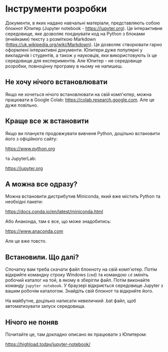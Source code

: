 # Інструменти розробки


Документи, в яких надано навчальні матеріали, представляють собою блокнот Юпитер (Jupyter notebook - https://jupyter.org). Це інтерактивне середовище, яке дозволяє поєднувати код на Python з блоками (ячейками) тексту з розміткою Markdown (https://uk.wikipedia.org/wiki/Markdown). Це дозволяє створювати гарно оформлені інтерактивні документи. Юпитери дуже популярні у викладачів і студентів, а також у науковців, яки використовують їх це середовище для експериментів. Але Юпитер - не середовище розробки, повноцінну програму в ньому не напишеш.

## Не хочу нічого встановлювати

Якщо не хочеться нічого встановлювати на свій комп'ютер, можна працювати в Google Colab: https://colab.research.google.com. Але це дуже повільно.

## Краще все ж встановити

Якщо ви плануєте продовжувати вивченя Python, доцільно  встановити його з офіційного сайту:

https://www.python.org

та JupyterLab:

https://jupyter.org

## А можна все одразу?

Можна  встановити дистрибутив Miniconda, який вже містить Python та необхідні пакети:

https://docs.conda.io/en/latest/miniconda.html

Або Анаконда, там є все, що може знадобитись:

https://www.anaconda.com

Але це вже товсто.

## Встановили. Що далі?

Спочатку вам треба скачати файл блокноту на свій комп'ютер. Потім відкрийте командну строку Windows (`cmd`) та командою `cd` змініть робочий каталог на той, в якому в зберігли файл. Потім виконайте команду `jupyter notebook`. У браузері відкриється середовище Jupyter з вашим робочім каталогом. Знайдіть свій блокнот та відкрийте його.

На майбутне, доцільно написати невеличкий .bat файл, щоб автоматизувати запуск середовища.

## Нічого не поняв

Почитайте це, там докладно описано як працювати з Юпитером:

https://highload.today/jupyter-notebook/